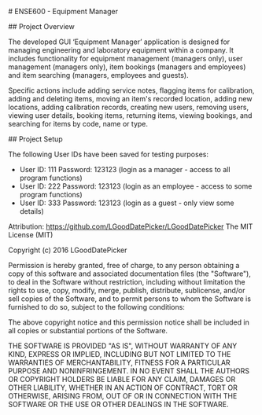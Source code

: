 \# ENSE600 - Equipment Manager

\## Project Overview

The developed GUI ‘Equipment Manager’ application is designed for managing engineering and laboratory equipment within a company. It includes functionality for equipment management (managers only), user management (managers only), item bookings (managers and employees) and item searching (managers, employees and guests).

Specific actions include adding service notes, flagging items for calibration, adding and deleting items, moving an item's recorded location, adding new locations, adding calibration records, creating new users, removing users, viewing user details, booking items, returning items, viewing bookings, and searching for items by code, name or type.



\## Project Setup

The following User IDs have been saved for testing purposes:

* User ID: 111 Password: 123123 (login as a manager - access to all program functions)
* User ID: 222 Password: 123123 (login as an employee - access to some program functions)
* User ID: 333 Password: 123123 (login as a guest - only view some details)





Attribution:
https://github.com/LGoodDatePicker/LGoodDatePicker
The MIT License (MIT)

Copyright (c) 2016 LGoodDatePicker

Permission is hereby granted, free of charge, to any person obtaining a copy
of this software and associated documentation files (the "Software"), to deal
in the Software without restriction, including without limitation the rights
to use, copy, modify, merge, publish, distribute, sublicense, and/or sell
copies of the Software, and to permit persons to whom the Software is
furnished to do so, subject to the following conditions:

The above copyright notice and this permission notice shall be included in all
copies or substantial portions of the Software.

THE SOFTWARE IS PROVIDED "AS IS", WITHOUT WARRANTY OF ANY KIND, EXPRESS OR
IMPLIED, INCLUDING BUT NOT LIMITED TO THE WARRANTIES OF MERCHANTABILITY,
FITNESS FOR A PARTICULAR PURPOSE AND NONINFRINGEMENT. IN NO EVENT SHALL THE
AUTHORS OR COPYRIGHT HOLDERS BE LIABLE FOR ANY CLAIM, DAMAGES OR OTHER
LIABILITY, WHETHER IN AN ACTION OF CONTRACT, TORT OR OTHERWISE, ARISING FROM,
OUT OF OR IN CONNECTION WITH THE SOFTWARE OR THE USE OR OTHER DEALINGS IN THE
SOFTWARE.

